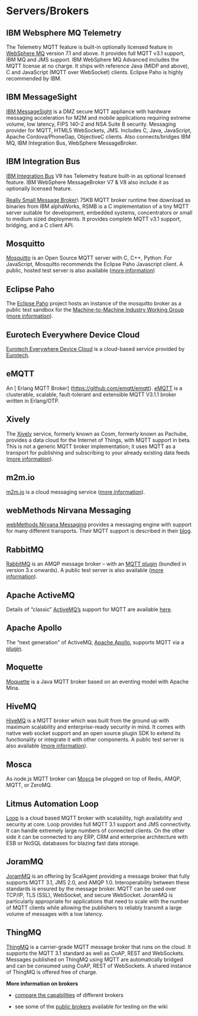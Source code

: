 # Servers/Brokers

## IBM Websphere MQ Telemetry

The Telemetry MQTT feature is built-in optionally licensed feature in 
[WebSphere MQ](http://www-01.ibm.com/software/integration/wmqfamily/telemetry/ ) version 7.1 and above. It provides full MQTT v3.1 support, IBM MQ and JMS support. IBM WebSphere MQ Advanced includes the MQTT license at no charge. It ships with reference Java (MIDP and above), C and JavaScript (MQTT over WebSocket) clients.  Eclipse Paho is highly recommended by IBM.

## IBM MessageSight

[ IBM MessageSight](http://www.ibm.com/messagesight ) is a DMZ secure MQTT appliance with hardware messaging acceleration for M2M and mobile applications requiring extreme volume, low latency, FIPS 140-2 and NSA Suite B security. Messaging provider for MQTT, HTML5 WebSockets, JMS. Includes C, Java, JavaScript, Apache Cordova/PhoneGap, ObjectiveC clients. Also connects/bridges IBM MQ, IBM Integration Bus, WebSphere MessageBroker.

## IBM Integration Bus

[ IBM Integration Bus](http://www-03.ibm.com/software/products/us/en/integration-bus/ ) V9 has Telemetry feature built-in as optional licensed feature.  IBM WebSphere MessageBroker V7 & V8 also include it as optionally licensed feature.

[ Really Small Message Broker](http://www.alphaworks.ibm.com/tech/rsmb )\\
75KB MQTT broker runtime free download as binaries from IBM alphaWorks, RSMB is a C implementation of a tiny MQTT server suitable for development, embedded systems, concentrators or small to medium sized deployments. It provides complete MQTT v3.1 support, bridging, and a C client API.

## Mosquitto

[ Mosquitto](http://mosquitto.org ) is an Open Source MQTT server with C, C++, Python.  For JavaScript, Mosquitto recommends the Eclipse Paho Javascript client. A public, hosted test server is also available ([more information](public_brokers))

## Eclipse Paho

The [ Eclipse Paho](http://www.eclipse.org/paho/ ) project hosts an instance of the mosquitto broker as a public test sandbox for the [Machine-to-Machine Industry Working Group](http://m2m.eclipse.org/) ([more information](public_brokers)).

## Eurotech Everywhere Device Cloud

[Eurotech Everywhere Device Cloud](http://www.eurotech.com/en/solutions/device+to+cloud/mqtt+protocol) is a cloud-based service provided by [Eurotech](http://www.eurotech.com).

## eMQTT

An [ Erlang MQTT Broker] (https://github.com/emqtt/emqtt). [eMQTT](https://github.com/emqtt/emqtt) is a clusterable, scalable, fault-tolerant and extensible MQTT V3.1.1 broker written in Erlang/OTP. 

## Xively

The [ Xively](http://xively.com ) service, formerly known as Cosm, formerly known as Pachube, provides a data cloud for the Internet of Things, with MQTT support in beta. This is not a generic MQTT broker implementation; it uses MQTT as a transport for publishing and subscribing to your already existing data feeds ([more information](mqtt_and_pachube)).


## m2m.io

[ m2m.io](http://m2m.io ) is a cloud messaging service ([more information](public_brokers)).

## webMethods Nirvana Messaging

[ webMethods Nirvana Messaging](http://www.my-channels.com/products/nirvana.html ) provides a messaging engine with support for many different transports. Their MQTT support is described in their [blog](http://blog.my-channels.com/2012/01/27/mqtt-support-in-nirvana-7/).

## RabbitMQ

[ RabbitMQ](http://rabbitmq.com/ ) is an AMQP message broker – with an [MQTT plugin](http://www.rabbitmq.com/blog/2012/09/12/mqtt-adapter/) (bundled in version 3.x onwards). A public test server is also available ([more information](public_brokers)).

## Apache ActiveMQ

Details of “classic” [ ActiveMQ’s](http://activemq.apache.org/index.html ) support for MQTT are available [here](http://activemq.apache.org/mqtt.html).

## Apache Apollo

The “next generation” of ActiveMQ, [ Apache Apollo](http://activemq.apache.org/apollo/ ), supports MQTT via a [plugin](https///github.com/fusesource/fuse-extra/tree/master/fusemq-apollo/fusemq-apollo-mqtt).

## Moquette

[ Moquette](http://code.google.com/p/moquette-mqtt/ ) is a Java MQTT broker based on an eventing model with Apache Mina.

## HiveMQ

[ HiveMQ](http://www.hivemq.com/ ) is a MQTT broker which was built from the ground up with maximum scalability and enterprise-ready security in mind. It comes with native web socket support and an open source plugin SDK to extend its functionality or integrate it with other components. A public test server is also available ([more information](public_brokers)).

## Mosca

As node.js MQTT broker can [ Mosca](https://github.com/mcollina/mosca ) be plugged on top of Redis, AMQP, MQTT, or ZeroMQ.

## Litmus Automation Loop

[ Loop](http://litmusautomation.com ) is a cloud based MQTT broker with scalability, high availability and security at core. Loop provides full MQTT 3.1 support and JMS connectivity. It can handle extremely large numbers of connected clients. On the other side it can be connected to any ERP, CRM and enterprise architecture with ESB or NoSQL databases for blazing fast data storage.

## JoramMQ

[JoramMQ](http://mqtt.jorammq.com) is an offering by ScalAgent providing a message broker that fully supports MQTT 3.1, JMS 2.0, and AMQP 1.0. Interoperability between these standards is ensured by the message broker. MQTT can be used over TCP/IP, TLS (SSL), WebSocket, and secure WebSocket. JoramMQ is particularly appropriate for applications that need to scale with the number of MQTT clients while allowing the publishers to reliably transmit a large volume of messages with a low latency.

## ThingMQ

[ThingMQ](https://thingmq.com) is a carrier-grade MQTT message broker that runs on the cloud. It supports the MQTT 3.1 standard as well as CoAP, REST and WebSockets. Messages published on ThingMQ using MQTT are automatically bridged and can be consumed using CoAP, REST of WebSockets. A shared instance of ThingMQ is offered free of charge.

**More information on brokers**


*  [compare the capabilities](server-support) of different brokers

*  see some of the [public brokers](public_brokers) available for testing on the wiki